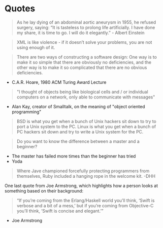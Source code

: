 # Quotes

>As he lay dying of an abdominal aortic aneurysm in 1955, he refused surgery, saying: “It is tasteless to prolong life artificially. I have done my share, it is time to go. I will do it elegantly.” - Albert Einstein

>XML is like violence - if it doesn’t solve your problems, you are not using enough of it.

>There are two ways of constructing a software design: One way is to make it so simple that there are obviously no deficiencies, and the other way is to make it so complicated that there are no obvious deficiencies.
- C.A.R. Hoare, 1980 ACM Turing Award Lecture

> "I thought of objects being like biological cells and / or individual computers on a network, only able to communicate with messages"
- Alan Kay, creator of Smalltalk, on the meaning of "object oriented programming"

>BSD is what you get when a bunch of Unix hackers sit down to try to port a Unix system to the PC. Linux is what you get when a bunch of PC hackers sit down and try to write a Unix system for the PC.

>Do you want to know the difference between a master and a beginner?
 - The master has failed more times than the beginner has tried 
 - Yoda

>Where Jave championed forcefully protecting programmers from themselves, Ruby included a hanging rope in the welcome kit.
-DHH

One last quote from Joe Armstrong, which highlights how a person looks at something based on their background: 
>“If you’re coming from the Erlang/Haskell world you’ll think, ‘Swift is verbose and a bit of a mess,’ but if you’re coming from Objective-C you’ll think, ‘Swift is concise and elegant.’”
- Joe Armstrong

